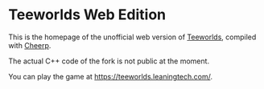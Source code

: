 # Teeworlds Web Edition

This is the homepage of the unofficial web version of
[Teeworlds](https://www.teeworlds.com/), compiled with [Cheerp](https://leaningtech.com/cheerp/).

The actual C++ code of the fork is not public at the moment.

You can play the game at https://teeworlds.leaningtech.com/.
